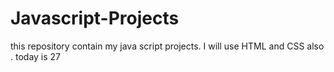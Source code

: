 # Javascript-Projects
this repository contain my java script projects. I will use HTML and CSS also . 
today is 27
